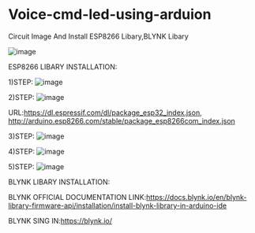 # Voice-cmd-led-using-arduion
Circuit Image And Install ESP8266 Libary,BLYNK Libary

![image](https://github.com/Sadhurahavan5555/Voice-cmd-led-using-arduion/assets/109868957/4fc2329b-6e69-4e54-bf3a-3fb702836149)

ESP8266 LIBARY INSTALLATION:

1)STEP:
![image](https://github.com/Sadhurahavan5555/Voice-cmd-led-using-arduion/assets/109868957/ef9d1ba0-19fe-4d5c-83a9-e0a3a3710f35)

2)STEP:
![image](https://github.com/Sadhurahavan5555/Voice-cmd-led-using-arduion/assets/109868957/a7ee1850-3061-4a17-adba-3c0f452c2613)

URL:https://dl.espressif.com/dl/package_esp32_index.json, http://arduino.esp8266.com/stable/package_esp8266com_index.json

3)STEP:
![image](https://github.com/Sadhurahavan5555/Voice-cmd-led-using-arduion/assets/109868957/e092a02f-cf7e-401b-b327-be86cc0af473)

4)STEP:
![image](https://github.com/Sadhurahavan5555/Voice-cmd-led-using-arduion/assets/109868957/30d0151d-5397-40ab-b539-facfc3849702)

5)STEP:
![image](https://github.com/Sadhurahavan5555/Voice-cmd-led-using-arduion/assets/109868957/cac4d5e0-e197-4883-a28c-321430a1749a)

BLYNK LIBARY INSTALLATION:

BLYNK OFFICIAL DOCUMENTATION LINK:https://docs.blynk.io/en/blynk-library-firmware-api/installation/install-blynk-library-in-arduino-ide

BLYNK SING IN:https://blynk.io/

